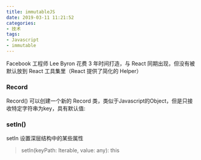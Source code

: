 ```yaml
---
title: immutableJS
date: 2019-03-11 11:21:52
categories:
- 技术
tags:
- Javascript
- immutable
---
```

Facebook 工程师 Lee Byron 花费 3 年时间打造，与 React 同期出现，但没有被默认放到 React 工具集里（React 提供了简化的 Helper）
### Record
Record() 可以创建一个新的 Record 类，类似于Javascript的Object，但是只接收特定字符串为key，具有默认值:
### setIn()
setIn 设置深层结构中的某些属性
> setIn(keyPath: Iterable<any>, value: any): this

